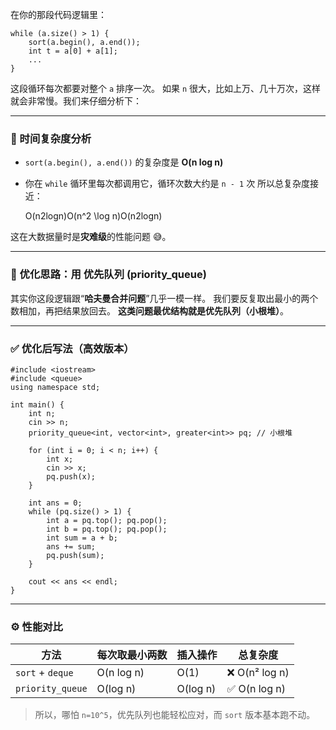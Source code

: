 在你的那段代码逻辑里：

```
while (a.size() > 1) {
    sort(a.begin(), a.end());
    int t = a[0] + a[1];
    ...
}
```

这段循环每次都要对整个 `a` 排序一次。
 如果 `n` 很大，比如上万、几十万次，这样就会非常慢。我们来仔细分析下：

------

### 🧮 时间复杂度分析

- `sort(a.begin(), a.end())` 的复杂度是 **O(n log n)**

- 你在 `while` 循环里每次都调用它，循环次数大约是 `n - 1` 次
   所以总复杂度接近：

  O(n2log⁡n)O(n^2 \log n)O(n2logn)

这在大数据量时是**灾难级**的性能问题 😅。

------

### 🚀 优化思路：用 **优先队列 (priority_queue)**

其实你这段逻辑跟“**哈夫曼合并问题**”几乎一模一样。
 我们要反复取出最小的两个数相加，再把结果放回去。
 **这类问题最优结构就是优先队列（小根堆）**。

------

### ✅ 优化后写法（高效版本）

```
#include <iostream>
#include <queue>
using namespace std;

int main() {
    int n;
    cin >> n;
    priority_queue<int, vector<int>, greater<int>> pq; // 小根堆

    for (int i = 0; i < n; i++) {
        int x;
        cin >> x;
        pq.push(x);
    }

    int ans = 0;
    while (pq.size() > 1) {
        int a = pq.top(); pq.pop();
        int b = pq.top(); pq.pop();
        int sum = a + b;
        ans += sum;
        pq.push(sum);
    }

    cout << ans << endl;
}
```

------

### ⚙️ 性能对比

| 方法             | 每次取最小两数 | 插入操作 | 总复杂度      |
| ---------------- | -------------- | -------- | ------------- |
| `sort` + `deque` | O(n log n)     | O(1)     | ❌ O(n² log n) |
| `priority_queue` | O(log n)       | O(log n) | ✅ O(n log n)  |

> 所以，哪怕 `n=10^5`，优先队列也能轻松应对，而 `sort` 版本基本跑不动。